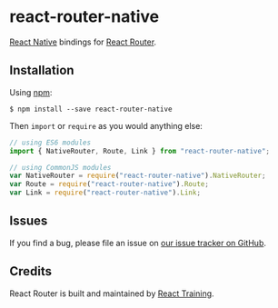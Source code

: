 # react-router-native

[React Native](https://facebook.github.io/react-native/) bindings for [React Router](https://reactrouter.com).

## Installation

Using [npm](https://www.npmjs.com/):

    $ npm install --save react-router-native

Then `import` or `require` as you would anything else:

```js
// using ES6 modules
import { NativeRouter, Route, Link } from "react-router-native";

// using CommonJS modules
var NativeRouter = require("react-router-native").NativeRouter;
var Route = require("react-router-native").Route;
var Link = require("react-router-native").Link;
```

## Issues

If you find a bug, please file an issue on [our issue tracker on GitHub](https://github.com/remix-run/react-router/issues).

## Credits

React Router is built and maintained by [React Training](https://reacttraining.com).
